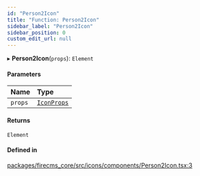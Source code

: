 ```yaml
---
id: "Person2Icon"
title: "Function: Person2Icon"
sidebar_label: "Person2Icon"
sidebar_position: 0
custom_edit_url: null
---
```


▸ **Person2Icon**(`props`): `Element`

#### Parameters

| Name | Type |
| :------ | :------ |
| `props` | [`IconProps`](../types/IconProps.md) |

#### Returns

`Element`

#### Defined in

[packages/firecms_core/src/icons/components/Person2Icon.tsx:3](https://github.com/FireCMSco/firecms/blob/d45f3739/packages/firecms_core/src/icons/components/Person2Icon.tsx#L3)
